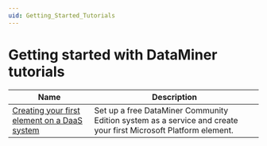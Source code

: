 ```yaml
---
uid: Getting_Started_Tutorials
---
```


# Getting started with DataMiner tutorials

| Name | Description |
|--|--|
| [Creating your first element on a DaaS system](xref:Creating_your_first_element_on_a_DaaS_system) | Set up a free DataMiner Community Edition system as a service and create your first Microsoft Platform element. |
